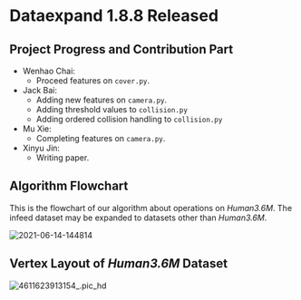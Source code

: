 # Dataexpand 1.8.8 Released

## Project Progress and Contribution Part

-   Wenhao Chai: 
    -   Proceed features on `cover.py`.
-   Jack Bai: 
    -   Adding new features on `camera.py`.
    -   Adding threshold values to `collision.py`
    -   Adding ordered collision handling to `collision.py`
-   Mu Xie:
    -   Completing features on `camera.py`.
-   Xinyu Jin:
    -   Writing paper.



## Algorithm Flowchart

This is the flowchart of our algorithm about operations on *Human3.6M*. The infeed dataset may be expanded to datasets other than *Human3.6M*.

![2021-06-14-144814](http://jacklovespictures.oss-cn-beijing.aliyuncs.com/2021-06-15-021149.png)

## Vertex Layout of *Human3.6M* Dataset

![4611623913154_.pic_hd](http://jacklovespictures.oss-cn-beijing.aliyuncs.com/2021-06-17-082747.png)

### 
